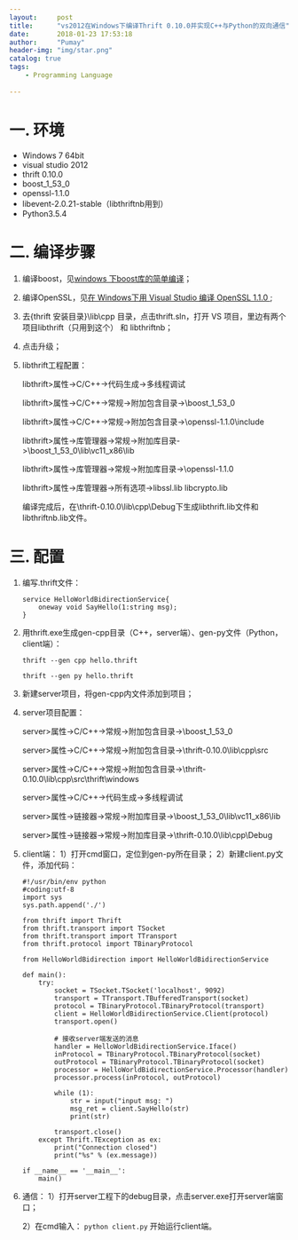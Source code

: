 ```yaml
---
layout:     post
title:      "vs2012在Windows下编译Thrift 0.10.0并实现C++与Python的双向通信"
date:       2018-01-23 17:53:18
author:     "Pumay"
header-img: "img/star.png"
catalog: true
tags:
    - Programming Language
    
---
```



# 一. 环境

- Windows 7 64bit
- visual studio 2012
- thrift 0.10.0
- boost_1_53_0
- openssl-1.1.0
- libevent-2.0.21-stable（libthriftnb用到）
- Python3.5.4

# 二. 编译步骤

1. 编译boost，见[windows 下boost库的简单编译](http://blog.csdn.net/wap1981314/article/details/12138617)；
2. 编译OpenSSL，见[在 Windows下用 Visual Studio 编译 OpenSSL 1.1.0 ](https://www.cnblogs.com/chinalantian/p/5819105.html);
3. 去{thrift 安装目录}\lib\cpp 目录，点击thrift.sln，打开 VS 项目，里边有两个项目libthrift（只用到这个） 和 libthriftnb；
4. 点击升级；
5. libthrift工程配置：

    libthrift>属性->C/C++->代码生成->多线程调试
    
    libthrift>属性->C/C++->常规->附加包含目录->\boost_1_53_0
    
    libthrift>属性->C/C++->常规->附加包含目录->\openssl-1.1.0\include
    
    libthrift>属性->库管理器->常规->附加库目录->\boost_1_53_0\lib\vc11_x86\lib
    
    libthrift>属性->库管理器->常规->附加库目录->\openssl-1.1.0
    
    libthrift>属性->库管理器->所有选项->libssl.lib
                                      libcrypto.lib

    编译完成后，在\thrift-0.10.0\lib\cpp\Debug下生成libthrift.lib文件和libthriftnb.lib文件。

# 三. 配置

1. 编写.thrift文件：
    ```
    service HelloWorldBidirectionService{
        oneway void SayHello(1:string msg);
    }
    ```
2. 用thrift.exe生成gen-cpp目录（C++，server端）、gen-py文件（Python，client端）：

    `thrift --gen cpp hello.thrift`
    
    `thrift --gen py hello.thrift`
    
3. 新建server项目，将gen-cpp内文件添加到项目；
4. server项目配置：

    server>属性->C/C++->常规->附加包含目录->\boost_1_53_0
    
    server>属性->C/C++->常规->附加包含目录->\thrift-0.10.0\lib\cpp\src
    
    server>属性->C/C++->常规->附加包含目录->\thrift-0.10.0\lib\cpp\src\thrift\windows
    
    server>属性->C/C++->代码生成->多线程调试
    
    server>属性->链接器->常规->附加库目录->\boost_1_53_0\lib\vc11_x86\lib
    
    server>属性->链接器->常规->附加库目录->\thrift-0.10.0\lib\cpp\Debug
    
5. client端：
    1）打开cmd窗口，定位到gen-py所在目录；
    2）新建client.py文件，添加代码：
    ```
    #!/usr/bin/env python
    #coding:utf-8
    import sys
    sys.path.append('./')

    from thrift import Thrift
    from thrift.transport import TSocket
    from thrift.transport import TTransport
    from thrift.protocol import TBinaryProtocol

    from HelloWorldBidirection import HelloWorldBidirectionService

    def main():
        try:
            socket = TSocket.TSocket('localhost', 9092)
            transport = TTransport.TBufferedTransport(socket)
            protocol = TBinaryProtocol.TBinaryProtocol(transport)
            client = HelloWorldBidirectionService.Client(protocol)
            transport.open()

            # 接收server端发送的消息
            handler = HelloWorldBidirectionService.Iface()
            inProtocol = TBinaryProtocol.TBinaryProtocol(socket)
            outProtocol = TBinaryProtocol.TBinaryProtocol(socket)
            processor = HelloWorldBidirectionService.Processor(handler)
            processor.process(inProtocol, outProtocol)

            while (1):
                str = input("input msg: ")
                msg_ret = client.SayHello(str)
                print(str)

            transport.close()
        except Thrift.TException as ex:
            print("Connection closed")
            print("%s" % (ex.message))

    if __name__ == '__main__':
        main()
    ```
6. 通信：
    1）打开server工程下的debug目录，点击server.exe打开server端窗口；
    
    2）在cmd输入：
        `python client.py`
       开始运行client端。
